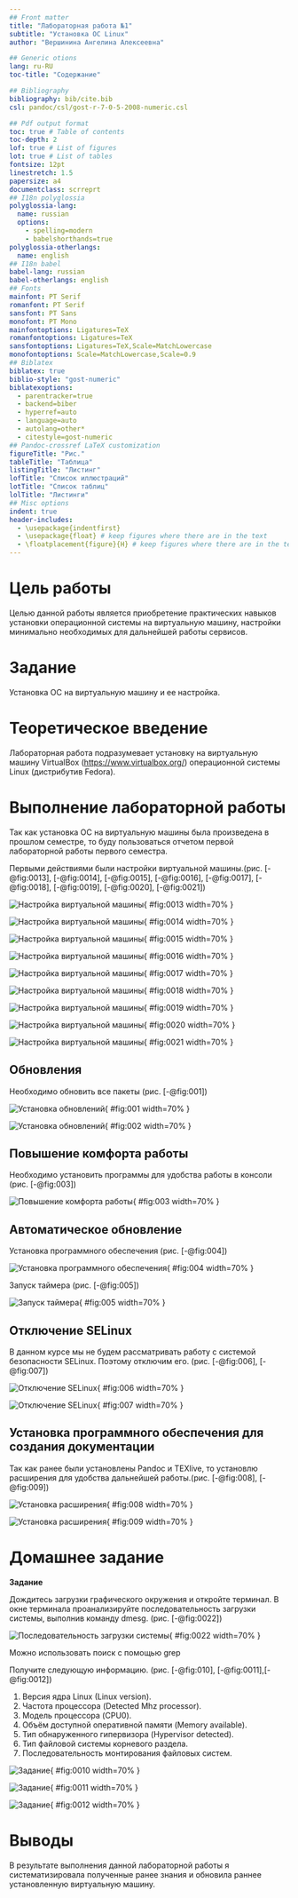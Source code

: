 ```yaml
---
## Front matter
title: "Лабораторная работа №1"
subtitle: "Установка ОС Linux"
author: "Вершинина Ангелина Алексеевна"

## Generic otions
lang: ru-RU
toc-title: "Содержание"

## Bibliography
bibliography: bib/cite.bib
csl: pandoc/csl/gost-r-7-0-5-2008-numeric.csl

## Pdf output format
toc: true # Table of contents
toc-depth: 2
lof: true # List of figures
lot: true # List of tables
fontsize: 12pt
linestretch: 1.5
papersize: a4
documentclass: scrreprt
## I18n polyglossia
polyglossia-lang:
  name: russian
  options:
	- spelling=modern
	- babelshorthands=true
polyglossia-otherlangs:
  name: english
## I18n babel
babel-lang: russian
babel-otherlangs: english
## Fonts
mainfont: PT Serif
romanfont: PT Serif
sansfont: PT Sans
monofont: PT Mono
mainfontoptions: Ligatures=TeX
romanfontoptions: Ligatures=TeX
sansfontoptions: Ligatures=TeX,Scale=MatchLowercase
monofontoptions: Scale=MatchLowercase,Scale=0.9
## Biblatex
biblatex: true
biblio-style: "gost-numeric"
biblatexoptions:
  - parentracker=true
  - backend=biber
  - hyperref=auto
  - language=auto
  - autolang=other*
  - citestyle=gost-numeric
## Pandoc-crossref LaTeX customization
figureTitle: "Рис."
tableTitle: "Таблица"
listingTitle: "Листинг"
lofTitle: "Список иллюстраций"
lotTitle: "Список таблиц"
lolTitle: "Листинги"
## Misc options
indent: true
header-includes:
  - \usepackage{indentfirst}
  - \usepackage{float} # keep figures where there are in the text
  - \floatplacement{figure}{H} # keep figures where there are in the text
---
```


# Цель работы

Целью данной работы является приобретение практических навыков установки операционной системы на виртуальную машину, настройки минимально необходимых для дальнейшей работы сервисов.

# Задание

Установка ОС на виртуальную машину и ее настройка.

# Теоретическое введение

Лабораторная работа подразумевает установку на виртуальную машину VirtualBox (https://www.virtualbox.org/) операционной системы Linux (дистрибутив Fedora).

# Выполнение лабораторной работы

Так как установка ОС на виртуальную машины была произведена в прошлом семестре, то буду пользоваться отчетом первой лабораторной работы первого семестра.

Первыми действиями были настройки виртуальной машины.(рис. [-@fig:0013], [-@fig:0014], [-@fig:0015], [-@fig:0016], [-@fig:0017], [-@fig:0018], [-@fig:0019], [-@fig:0020], [-@fig:0021])

![Настройка виртуальной машины](image/13.png){ #fig:0013 width=70% }

![Настройка виртуальной машины](image/14.png){ #fig:0014 width=70% }

![Настройка виртуальной машины](image/15.png){ #fig:0015 width=70% }

![Настройка виртуальной машины](image/16.png){ #fig:0016 width=70% }

![Настройка виртуальной машины](image/17.png){ #fig:0017 width=70% }

![Настройка виртуальной машины](image/18.png){ #fig:0018 width=70% }

![Настройка виртуальной машины](image/19.png){ #fig:0019 width=70% }

![Настройка виртуальной машины](image/20.png){ #fig:0020 width=70% }

![Настройка виртуальной машины](image/21.png){ #fig:0021 width=70% }

## Обновления

Необходимо обновить все пакеты (рис. [-@fig:001])

![Установка обновлений](image/1.png){ #fig:001 width=70% }

![Установка обновлений](image/2.png){ #fig:002 width=70% }

## Повышение комфорта работы

Необходимо установить программы для удобства работы в консоли (рис. [-@fig:003])

![Повышение комфорта работы](image/3.png){ #fig:003 width=70% }

## Автоматическое обновление

Установка программного обеспечения (рис. [-@fig:004])

![Установка программного обеспечения ](image/4.png){ #fig:004 width=70% }

Запуск таймера (рис. [-@fig:005])

![Запуск таймера](image/5.png){ #fig:005 width=70% }

## Отключение SELinux 

В данном курсе мы не будем рассматривать работу с системой безопасности SELinux.
Поэтому отключим его. (рис. [-@fig:006], [-@fig:007])

![Отключение SELinux](image/6.png){ #fig:006 width=70% }

![Отключение SELinux](image/7.png){ #fig:007 width=70% }

## Установка программного обеспечения для создания документации

Так как ранее были установлены Pandoc и TEXlive, то установлю расширения для удобства дальнейшей работы.(рис. [-@fig:008], [-@fig:009])

![Установка расширения](image/8.png){ #fig:008 width=70% }

![Установка расширения](image/9.png){ #fig:009 width=70% }

# Домашнее задание

**Задание**

Дождитесь загрузки графического окружения и откройте терминал. В окне терминала проанализируйте последовательность загрузки системы, выполнив команду dmesg.
(рис. [-@fig:0022])

![Последовательность загрузки системы](image/22.png){ #fig:0022 width=70% }

Можно использовать поиск с помощью grep

Получите следующую информацию. (рис. [-@fig:010], [-@fig:0011],[-@fig:0012])

1. Версия ядра Linux (Linux version).
2. Частота процессора (Detected Mhz processor).
3. Модель процессора (CPU0).
4. Объём доступной оперативной памяти (Memory available).
5. Тип обнаруженного гипервизора (Hypervisor detected).
6. Тип файловой системы корневого раздела.
7. Последовательность монтирования файловых систем.

![Задание](image/10.png){ #fig:0010 width=70% }

![Задание](image/11.png){ #fig:0011 width=70% }

![Задание](image/12.png){ #fig:0012 width=70% }


# Выводы

В результате выполнения данной лабораторной работы я систематизировала полученные ранее знания и обновила раннее установленную виртуальную машину.
